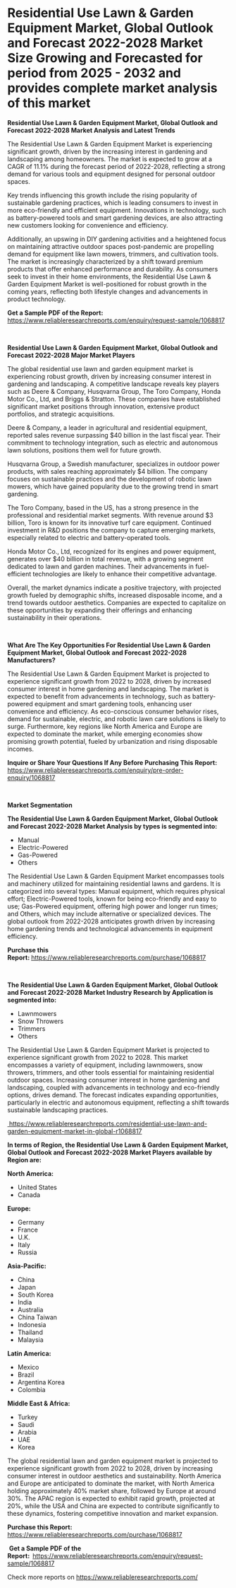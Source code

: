 <p><h1>Residential Use Lawn & Garden Equipment Market, Global Outlook and Forecast 2022-2028 Market Size Growing and Forecasted for period from 2025 - 2032 and provides complete market analysis of this market</h1></p><p><strong>Residential Use Lawn & Garden Equipment Market, Global Outlook and Forecast 2022-2028 Market Analysis and Latest Trends</strong></p>
<p><p>The Residential Use Lawn & Garden Equipment Market is experiencing significant growth, driven by the increasing interest in gardening and landscaping among homeowners. The market is expected to grow at a CAGR of 11.1% during the forecast period of 2022-2028, reflecting a strong demand for various tools and equipment designed for personal outdoor spaces. </p><p>Key trends influencing this growth include the rising popularity of sustainable gardening practices, which is leading consumers to invest in more eco-friendly and efficient equipment. Innovations in technology, such as battery-powered tools and smart gardening devices, are also attracting new customers looking for convenience and efficiency. </p><p>Additionally, an upswing in DIY gardening activities and a heightened focus on maintaining attractive outdoor spaces post-pandemic are propelling demand for equipment like lawn mowers, trimmers, and cultivation tools. The market is increasingly characterized by a shift toward premium products that offer enhanced performance and durability. As consumers seek to invest in their home environments, the Residential Use Lawn & Garden Equipment Market is well-positioned for robust growth in the coming years, reflecting both lifestyle changes and advancements in product technology.</p></p>
<p><strong>Get a Sample PDF of the Report:&nbsp;</strong> <a href="https://www.reliableresearchreports.com/enquiry/request-sample/1068817?utm_campaign=2264&utm_medium=2&utm_source=Github&utm_content=ia&utm_term=21032025&utm_id=residential-use-lawn-garden-equipment-market-global-outlook-and-forecast-2022-2028">https://www.reliableresearchreports.com/enquiry/request-sample/1068817</a></p>
<p>&nbsp;</p>
<p><strong>Residential Use Lawn & Garden Equipment Market, Global Outlook and Forecast 2022-2028 Major Market Players</strong></p>
<p><p>The global residential use lawn and garden equipment market is experiencing robust growth, driven by increasing consumer interest in gardening and landscaping. A competitive landscape reveals key players such as Deere & Company, Husqvarna Group, The Toro Company, Honda Motor Co., Ltd, and Briggs & Stratton. These companies have established significant market positions through innovation, extensive product portfolios, and strategic acquisitions.</p><p>Deere & Company, a leader in agricultural and residential equipment, reported sales revenue surpassing $40 billion in the last fiscal year. Their commitment to technology integration, such as electric and autonomous lawn solutions, positions them well for future growth.</p><p>Husqvarna Group, a Swedish manufacturer, specializes in outdoor power products, with sales reaching approximately $4 billion. The company focuses on sustainable practices and the development of robotic lawn mowers, which have gained popularity due to the growing trend in smart gardening.</p><p>The Toro Company, based in the US, has a strong presence in the professional and residential market segments. With revenue around $3 billion, Toro is known for its innovative turf care equipment. Continued investment in R&D positions the company to capture emerging markets, especially related to electric and battery-operated tools.</p><p>Honda Motor Co., Ltd, recognized for its engines and power equipment, generates over $40 billion in total revenue, with a growing segment dedicated to lawn and garden machines. Their advancements in fuel-efficient technologies are likely to enhance their competitive advantage.</p><p>Overall, the market dynamics indicate a positive trajectory, with projected growth fueled by demographic shifts, increased disposable income, and a trend towards outdoor aesthetics. Companies are expected to capitalize on these opportunities by expanding their offerings and enhancing sustainability in their operations.</p></p>
<p>&nbsp;</p>
<p><strong>What Are The Key Opportunities For Residential Use Lawn & Garden Equipment Market, Global Outlook and Forecast 2022-2028 Manufacturers?</strong></p>
<p><p>The Residential Use Lawn & Garden Equipment Market is projected to experience significant growth from 2022 to 2028, driven by increased consumer interest in home gardening and landscaping. The market is expected to benefit from advancements in technology, such as battery-powered equipment and smart gardening tools, enhancing user convenience and efficiency. As eco-conscious consumer behavior rises, demand for sustainable, electric, and robotic lawn care solutions is likely to surge. Furthermore, key regions like North America and Europe are expected to dominate the market, while emerging economies show promising growth potential, fueled by urbanization and rising disposable incomes.</p></p>
<p><strong>Inquire or Share Your Questions If Any Before Purchasing This Report:</strong> <a href="https://www.reliableresearchreports.com/enquiry/pre-order-enquiry/1068817?utm_campaign=2264&utm_medium=2&utm_source=Github&utm_content=ia&utm_term=21032025&utm_id=residential-use-lawn-garden-equipment-market-global-outlook-and-forecast-2022-2028">https://www.reliableresearchreports.com/enquiry/pre-order-enquiry/1068817</a></p>
<p>&nbsp;</p>
<p><strong>Market Segmentation</strong></p>
<p><strong>The Residential Use Lawn & Garden Equipment Market, Global Outlook and Forecast 2022-2028 Market Analysis by types is segmented into:</strong></p>
<p><ul><li>Manual</li><li>Electric-Powered</li><li>Gas-Powered</li><li>Others</li></ul></p>
<p><p>The Residential Use Lawn & Garden Equipment Market encompasses tools and machinery utilized for maintaining residential lawns and gardens. It is categorized into several types: Manual equipment, which requires physical effort; Electric-Powered tools, known for being eco-friendly and easy to use; Gas-Powered equipment, offering high power and longer run times; and Others, which may include alternative or specialized devices. The global outlook from 2022-2028 anticipates growth driven by increasing home gardening trends and technological advancements in equipment efficiency.</p></p>
<p><strong>Purchase this Report:&nbsp;</strong><a href="https://www.reliableresearchreports.com/purchase/1068817?utm_campaign=2264&utm_medium=2&utm_source=Github&utm_content=ia&utm_term=21032025&utm_id=residential-use-lawn-garden-equipment-market-global-outlook-and-forecast-2022-2028">https://www.reliableresearchreports.com/purchase/1068817</a></p>
<p>&nbsp;</p>
<p><strong>The Residential Use Lawn & Garden Equipment Market, Global Outlook and Forecast 2022-2028 Market Industry Research by Application is segmented into:</strong></p>
<p><ul><li>Lawnmowers</li><li>Snow Throwers</li><li>Trimmers</li><li>Others</li></ul></p>
<p><p>The Residential Use Lawn & Garden Equipment Market is projected to experience significant growth from 2022 to 2028. This market encompasses a variety of equipment, including lawnmowers, snow throwers, trimmers, and other tools essential for maintaining residential outdoor spaces. Increasing consumer interest in home gardening and landscaping, coupled with advancements in technology and eco-friendly options, drives demand. The forecast indicates expanding opportunities, particularly in electric and autonomous equipment, reflecting a shift towards sustainable landscaping practices.</p></p>
<p><a href="https://www.reliableresearchreports.com/residential-use-lawn-and-garden-equipment-market-in-global-r1068817?utm_campaign=2264&utm_medium=2&utm_source=Github&utm_content=ia&utm_term=21032025&utm_id=residential-use-lawn-garden-equipment-market-global-outlook-and-forecast-2022-2028">&nbsp;https://www.reliableresearchreports.com/residential-use-lawn-and-garden-equipment-market-in-global-r1068817</a></p>
<p><strong>In terms of Region, the Residential Use Lawn & Garden Equipment Market, Global Outlook and Forecast 2022-2028 Market Players available by Region are:</strong></p>
<p>
    <p> <strong> North America: </strong>
        <ul>
            <li>United States</li>
            <li>Canada</li>
        </ul>
        </p> 
    <p> <strong> Europe: </strong>
        <ul>
            <li>Germany</li>
            <li>France</li>
            <li>U.K.</li>
            <li>Italy</li>
            <li>Russia</li>
        </ul>
        </p> 
    <p> <strong> Asia-Pacific: </strong>
        <ul>
            <li>China</li>
            <li>Japan</li>
            <li>South Korea</li>
            <li>India</li>
            <li>Australia</li>
            <li>China Taiwan</li>
            <li>Indonesia</li>
            <li>Thailand</li>
            <li>Malaysia</li>
        </ul>
        </p> 
    <p> <strong> Latin America: </strong>
        <ul>
            <li>Mexico</li>
            <li>Brazil</li>
            <li>Argentina Korea</li>
            <li>Colombia</li>
        </ul>
        </p> 
    <p> <strong> Middle East & Africa: </strong>
        <ul>
            <li>Turkey</li>
            <li>Saudi</li>
            <li>Arabia</li>
            <li>UAE</li>
            <li>Korea</li>
        </ul>
    </p>
    </p>
<p><p>The global residential lawn and garden equipment market is projected to experience significant growth from 2022 to 2028, driven by increasing consumer interest in outdoor aesthetics and sustainability. North America and Europe are anticipated to dominate the market, with North America holding approximately 40% market share, followed by Europe at around 30%. The APAC region is expected to exhibit rapid growth, projected at 20%, while the USA and China are expected to contribute significantly to these dynamics, fostering competitive innovation and market expansion.</p></p>
<p><strong>Purchase this Report: </strong><a href="https://www.reliableresearchreports.com/purchase/1068817?utm_campaign=2264&utm_medium=2&utm_source=Github&utm_content=ia&utm_term=21032025&utm_id=residential-use-lawn-garden-equipment-market-global-outlook-and-forecast-2022-2028">https://www.reliableresearchreports.com/purchase/1068817</a></p>
<p>&nbsp;<strong>Get a Sample PDF of the Report:&nbsp;&nbsp;</strong><a href="https://www.reliableresearchreports.com/enquiry/request-sample/1068817?utm_campaign=2264&utm_medium=2&utm_source=Github&utm_content=ia&utm_term=21032025&utm_id=residential-use-lawn-garden-equipment-market-global-outlook-and-forecast-2022-2028">https://www.reliableresearchreports.com/enquiry/request-sample/1068817</a></p>
<p><strong></strong></p>
<p>Check more reports on <a href="https://www.reliableresearchreports.com/?utm_campaign=2264&utm_medium=2&utm_source=Github&utm_content=ia&utm_term=21032025&utm_id=residential-use-lawn-garden-equipment-market-global-outlook-and-forecast-2022-2028">https://www.reliableresearchreports.com/</a></p>